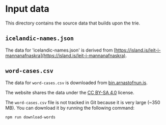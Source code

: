 # Input data

This directory contains the source data that builds upon the trie.

## `icelandic-names.json`

The data for 'icelandic-names.json' is derived from [https://island.is/leit-i-mannanafnaskra](https://island.is/leit-i-mannanafnaskra).


## `word-cases.csv`

The data for `word-cases.csv` is downloaded from [bin.arnastofnun.is](https://bin.arnastofnun.is/gogn/mimisbrunnur/).

The website shares the data under the [CC BY-SA 4.0](https://creativecommons.org/licenses/by-sa/4.0/) license.

The `word-cases.csv` file is not tracked in Git because it is very large (~350 MB). You can download it by running the following command:

```
npm run download-words
```